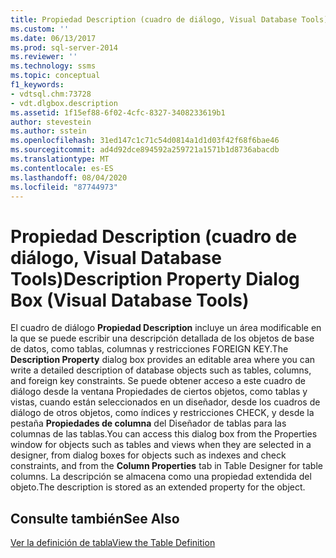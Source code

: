 ```yaml
---
title: Propiedad Description (cuadro de diálogo, Visual Database Tools) | Microsoft Docs
ms.custom: ''
ms.date: 06/13/2017
ms.prod: sql-server-2014
ms.reviewer: ''
ms.technology: ssms
ms.topic: conceptual
f1_keywords:
- vdtsql.chm:73728
- vdt.dlgbox.description
ms.assetid: 1f15ef88-6f02-4cfc-8327-3408233619b1
author: stevestein
ms.author: sstein
ms.openlocfilehash: 31ed147c1c71c54d0814a1d1d03f42f68f6bae46
ms.sourcegitcommit: ad4d92dce894592a259721a1571b1d8736abacdb
ms.translationtype: MT
ms.contentlocale: es-ES
ms.lasthandoff: 08/04/2020
ms.locfileid: "87744973"
---
```

# <a name="description-property-dialog-box-visual-database-tools"></a><span data-ttu-id="545e3-102">Propiedad Description (cuadro de diálogo, Visual Database Tools)</span><span class="sxs-lookup"><span data-stu-id="545e3-102">Description Property Dialog Box (Visual Database Tools)</span></span>
  <span data-ttu-id="545e3-103">El cuadro de diálogo **Propiedad Description** incluye un área modificable en la que se puede escribir una descripción detallada de los objetos de base de datos, como tablas, columnas y restricciones FOREIGN KEY.</span><span class="sxs-lookup"><span data-stu-id="545e3-103">The **Description Property** dialog box provides an editable area where you can write a detailed description of database objects such as tables, columns, and foreign key constraints.</span></span> <span data-ttu-id="545e3-104">Se puede obtener acceso a este cuadro de diálogo desde la ventana Propiedades de ciertos objetos, como tablas y vistas, cuando están seleccionados en un diseñador, desde los cuadros de diálogo de otros objetos, como índices y restricciones CHECK, y desde la pestaña **Propiedades de columna** del Diseñador de tablas para las columnas de las tablas.</span><span class="sxs-lookup"><span data-stu-id="545e3-104">You can access this dialog box from the Properties window for objects such as tables and views when they are selected in a designer, from dialog boxes for objects such as indexes and check constraints, and from the **Column Properties** tab in Table Designer for table columns.</span></span> <span data-ttu-id="545e3-105">La descripción se almacena como una propiedad extendida del objeto.</span><span class="sxs-lookup"><span data-stu-id="545e3-105">The description is stored as an extended property for the object.</span></span>  
  
## <a name="see-also"></a><span data-ttu-id="545e3-106">Consulte también</span><span class="sxs-lookup"><span data-stu-id="545e3-106">See Also</span></span>  
 [<span data-ttu-id="545e3-107">Ver la definición de tabla</span><span class="sxs-lookup"><span data-stu-id="545e3-107">View the Table Definition</span></span>](../../relational-databases/tables/view-the-table-definition.md)  
  
  
